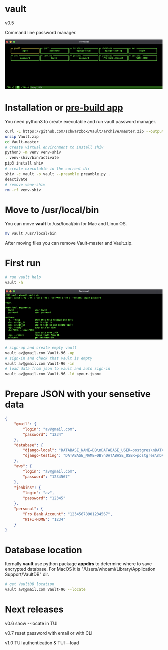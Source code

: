 # vault

v0.5

Command line password manager.

![Screenshot](screenshot/screenshot1.png)

# Installation or [pre-build app](https://github.com/schwarzbox/Vault/releases)

You need python3 to create executable and run vault password manager.

```bash
curl -L https://github.com/schwarzbox/Vault/archive/master.zip --output Vault.zip
unzip Vault.zip
cd Vault-master
# create virtual environment to install shiv
python3 -m venv venv-shiv
. venv-shiv/bin/activate
pip3 install shiv
# create executable in the current dir
shiv -c vault -o vault --preamble preamble.py .
deactivate
# remove venv-shiv
rm -rf venv-shiv
```

# Move to /usr/local/bin

You can move <strong>vault</strong> to /usr/local/bin for Mac and Linux OS.

``` bash
mv vault /usr/local/bin
```

After moving files you can remove Vault-master and Vault.zip.

# First run

```bash
# run vault help
vault -h
```

![Screenshot](screenshot/screenshot2.png)

```bash
# sign-up and create empty vault
vault av@gmail.com Vault-96 -up
# sign-in and check that vault is empty
vault av@gmail.com Vault-96 -in
# load data from json to vault and auto sign-in
vault av@gmail.com Vault-96 -ld <your.json>
```

# Prepare JSON with your sensetive data
```JSON
{
    "gmail": {
        "login": "av@gmail.com",
        "password": "1234"
    },
    "database": {
        "django-local": "DATABASE_NAME=DB\nDATABASE_USER=postgres\nDATABASE_PASSWORD=''\nDATABASE_HOST=127.0.0.1\nDATABASE_PORT=5432\nDATABASE_CONN_MAX_AGE=600",
        "django-testing": "DATABASE_NAME=DB\nDATABASE_USER=postgres\nDATABASE_PASSWORD=''\nDATABASE_HOST=127.0.0.1\nDATABASE_PORT=5432\nDATABASE_CONN_MAX_AGE=600"
    },
    "aws": {
        "login": "av@gmail.com",
        "password": "1234567"
    },
    "jenkins": {
        "login": "av",
        "password": "12345"
    },
    "personal": {
        "Pro Bank Account": "12345678901234567",
        "WIFI-HOME": "1234"
    }
}
```

# Database location

Iternally <strong>vault</strong> use python package <strong>appdirs</strong> to determine where to save encrypted database. For MacOS it is "/Users/whoami/Library/Application Support/VaultDB" dir.

```bash
# get VaultDB location
vault av@gmail.com Vault-96 --locate
```

# Next releases

v0.6 show --locate in TUI

v0.7 reset password with email or with CLI

v1.0 TUI authentication & TUI --load

